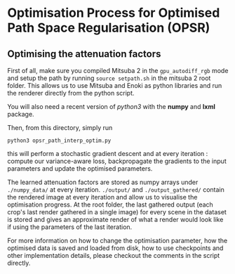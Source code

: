 # Optimisation Process for Optimised Path Space Regularisation (OPSR)

## Optimising the attenuation factors

First of all, make sure you compiled Mitsuba 2 in the `gpu_autodiff_rgb` mode and setup the path by running `source setpath.sh` in the mitsuba 2 root folder. This allows us to use Mitsuba and Enoki as python libraries and run the renderer directly from the python script.

You will also need a recent version of _python3_ with the **numpy** and **lxml** package.

Then, from this directory, simply run
```
python3 opsr_path_interp_optim.py
```
this will perform a stochastic gradient descent and at every iteration : compute our variance-aware loss, backpropagate the gradients to the input parameters and update the optimised parameters.

The learned attenuation factors are stored as numpy arrays under `./numpy_data/` at every iteration. `./output/` and `./output_gathered/` contain the rendered image at every iteration and allow us to visualise the optimisation progress. At the root folder, the last gathered output (each crop's last render gathered in a single image) for every scene in the dataset is stored and gives an approximate render of what a render would look like if using the parameters of the last iteration. 

For more information on how to change the optimisation parameter, how the optimised data is saved and loaded from disk, how to use checkpoints and other implementation details, please checkout the comments in the script directly.